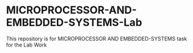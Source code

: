 # MICROPROCESSOR-AND-EMBEDDED-SYSTEMS-Lab
This repository is for MICROPROCESSOR AND EMBEDDED-SYSTEMS task for the Lab Work
